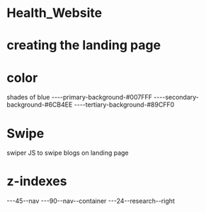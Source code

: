 # Health_Website
# creating the landing page 
# color 
shades of blue 
----primary-background-#007FFF
----secondary-background-#6CB4EE
----tertiary-background-#89CFF0
# Swipe
swiper JS to swipe blogs on landing page
# z-indexes
---45--nav
---90--nav--container
---24--research--right